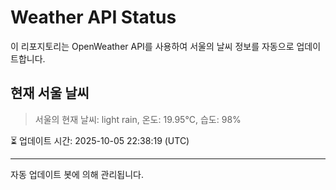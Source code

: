 
# Weather API Status

이 리포지토리는 OpenWeather API를 사용하여 서울의 날씨 정보를 자동으로 업데이트합니다.

## 현재 서울 날씨
> 서울의 현재 날씨: light rain, 온도: 19.95°C, 습도: 98%

⏳ 업데이트 시간: 2025-10-05 22:38:19 (UTC)

---
자동 업데이트 봇에 의해 관리됩니다.
